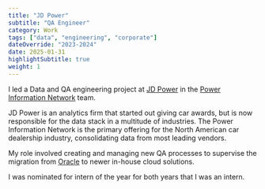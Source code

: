 ```yaml
---
title: "JD Power"
subtitle: "QA Engineer"
category: Work
tags: ["data", "engineering", "corporate"]
dateOverride: "2023-2024"
date: 2025-01-31
highlightSubtitle: true
weight: 1
---
```


I led a Data and QA engineering project at [JD Power](https://www.jdpower.com/business) in the [Power Information Network](https://www.jdpower.com/business/pin-automotive-products) team. 

JD Power is an analytics firm that started out giving car awards, but is now responsible for the data stack in a multitude of industries. The Power Information Network is the primary offering for the North American car dealership industry, consolidating data from most leading vendors. 

My role involved creating and managing new QA processes to supervise the migration from [Oracle](https://www.oracle.com/ca-en/cloud/) to newer in-house cloud solutions. 

I was nominated for intern of the year for both years that I was an intern. 